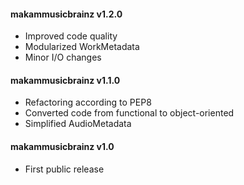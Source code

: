 #### makammusicbrainz v1.2.0
 - Improved code quality
 - Modularized WorkMetadata
 - Minor I/O changes

#### makammusicbrainz v1.1.0
 - Refactoring according to PEP8
 - Converted code from functional to object-oriented
 - Simplified AudioMetadata 

#### makammusicbrainz v1.0
 - First public release
